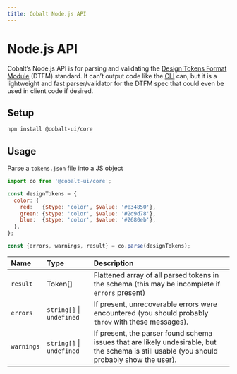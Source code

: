 ```yaml
---
title: Cobalt Node.js API
---
```


# Node.js API

Cobalt’s Node.js API is for parsing and validating the [Design Tokens Format Module](https://designtokens.org) (DTFM) standard. It can’t output code like the [CLI](/guides/cli) can, but it is a lightweight and fast parser/validator for the DTFM spec that could even be used in client code if desired.

## Setup

```sh
npm install @cobalt-ui/core
```

## Usage

Parse a `tokens.json` file into a JS object

<!-- prettier-ignore -->
```js
import co from '@cobalt-ui/core';

const designTokens = {
  color: {
    red:   {$type: 'color', $value: '#e34850'},
    green: {$type: 'color', $value: '#2d9d78'},
    blue:  {$type: 'color', $value: '#2680eb'},
  },
};

const {errors, warnings, result} = co.parse(designTokens);
```

| Name       | Type                      | Description                                                                                                                                 |
| :--------- | :------------------------ | :------------------------------------------------------------------------------------------------------------------------------------------ |
| `result`   | Token[]                   | Flattened array of all parsed tokens in the schema (this may be incomplete if `errors` present)                                             |
| `errors`   | `string[]` \| `undefined` | If present, unrecoverable errors were encountered (you should probably `throw` with these messages).                                        |
| `warnings` | `string[]` \| `undefined` | If present, the parser found schema issues that are likely undesirable, but the schema is still usable (you should probably show the user). |
